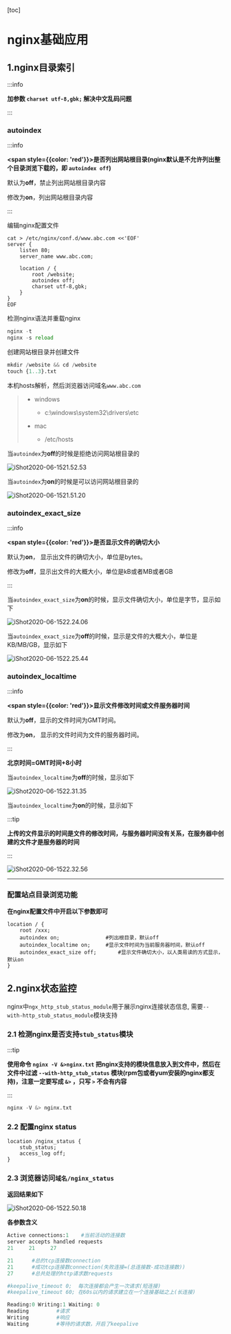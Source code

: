 [toc]



# nginx基础应用

## 1.nginx目录索引	

:::info

**加参数 `charset utf-8,gbk;` 解决中文乱码问题**

:::

### autoindex

:::info

**<span style={{color: 'red'}}>是否列出网站根目录(nginx默认是不允许列出整个目录浏览下载的，即 `autoindex off`)</span>**

默认为**off**，禁止列出网站根目录内容

修改为**on**，列出网站根目录内容

:::



编辑nginx配置文件

```nginx
cat > /etc/nginx/conf.d/www.abc.com <<'EOF'
server {
    listen 80;
    server_name www.abc.com;

    location / {
        root /website;
        autoindex off;
        charset utf-8,gbk;
    }
}
EOF
```

检测nginx语法并重载nginx

```python
nginx -t
nginx -s reload
```

创建网站根目录并创建文件

```python
mkdir /website && cd /website
touch {1..3}.txt
```

本机hosts解析，然后浏览器访问域名`www.abc.com`

> - windows
>   - c:\windows\system32\drivers\etc
>
> - mac
>   - /etc/hosts

当`autoindex`为**off**的时候是拒绝访问网站根目录的

![iShot2020-06-1521.52.53](https://raw.githubusercontent.com/pptfz/picgo-images/master/img/iShot2020-06-1521.51.20.png)



当`autoindex`为**on**的时候是可以访问网站根目录的

![iShot2020-06-1521.51.20](https://raw.githubusercontent.com/pptfz/picgo-images/master/img/iShot2020-06-1522.24.06.png)





### autoindex_exact_size	

:::info	

**<span style={{color: 'red'}}>是否显示文件的确切大小</span>**

默认为**on**， 显示出文件的确切大小，单位是bytes。 

修改为**off**，显示出文件的大概大小，单位是kB或者MB或者GB

:::

当`autoindex_exact_size`为**on**的时候，显示文件确切大小，单位是字节，显示如下

![iShot2020-06-1522.24.06](https://raw.githubusercontent.com/pptfz/picgo-images/master/img/iShot2020-06-1521.52.53.png)

当`autoindex_exact_size`为**off**的时候，显示是文件的大概大小，单位是KB/MB/GB，显示如下

![iShot2020-06-1522.25.44](https://raw.githubusercontent.com/pptfz/picgo-images/master/img/iShot2020-06-1522.25.44.png)



### autoindex_localtime

:::info

**<span style={{color: 'red'}}>显示文件修改时间或文件服务器时间</span>**

默认为**off**，显示的文件时间为GMT时间。 

修改为**on**， 显示的文件时间为文件的服务器时间。

:::

**北京时间=GMT时间+8小时**



当`autoindex_localtime`为**off**的时候，显示如下

![iShot2020-06-1522.31.35](https://raw.githubusercontent.com/pptfz/picgo-images/master/img/iShot2020-06-1522.31.35.png)

当`autoindex_localtime`为**on**的时候，显示如下

:::tip

**上传的文件显示的时间是文件的修改时间，与服务器时间没有关系，在服务器中创建的文件才是服务器的时间**

:::

![iShot2020-06-1522.32.56](https://raw.githubusercontent.com/pptfz/picgo-images/master/img/iShot2020-06-1522.32.56.png)



---



### 配置站点目录浏览功能

**在nginx配置文件中开启以下参数即可**

```nginx
location / {
    root /xxx;
    autoindex on;				#列出根目录，默认off
    autoindex_localtime on;		#显示文件时间为当前服务器时间，默认off
    autoindex_exact_size off;		#显示文件确切大小，以人类易读的方式显示，默认on
}
```



## 2.nginx状态监控

nginx中`ngx_http_stub_status_module`用于展示nginx连接状态信息, 需要`--with-http_stub_status_module`模块支持



### 2.1 检测nginx是否支持`stub_status`模块

:::tip

**使用命令 `nginx -V &>nginx.txt` 把nginx支持的模块信息放入到文件中，然后在文件中过滤 `--with-http_stub_status` 模块(rpm包或者yum安装的nginx都支持)，注意一定要写成 `&>` ，只写 `>` 不会有内容**

:::

```python
nginx -V &> nginx.txt
```



### 2.2 配置nginx status

```nginx
location /nginx_status {
    stub_status;
    access_log off;
}
```





### 2.3 浏览器访问`域名/nginx_status`

**返回结果如下**

![iShot2020-06-1522.50.18](https://raw.githubusercontent.com/pptfz/picgo-images/master/img/iShot2020-06-1522.50.18.png)



**各参数含义**

```python
Active connections:1    #当前活动的连接数
server accepts handled requests
21     21     27

21		#总的tcp连接数connection
21		#成功tcp连接数connection(失败连接=(总连接数-成功连接数))
27   	#总共处理的http请求数requests

#keepalive_timeout 0;  每次连接都会产生一次请求(短连接)
#keepalive_timeout 60; 在60s以内的请求建立在一个连接基础之上(长连接)

Reading:0 Writing:1 Waiting: 0
Reading			#请求
Writing			#响应
Waiting			#等待的请求数，开启了keepalive
```



